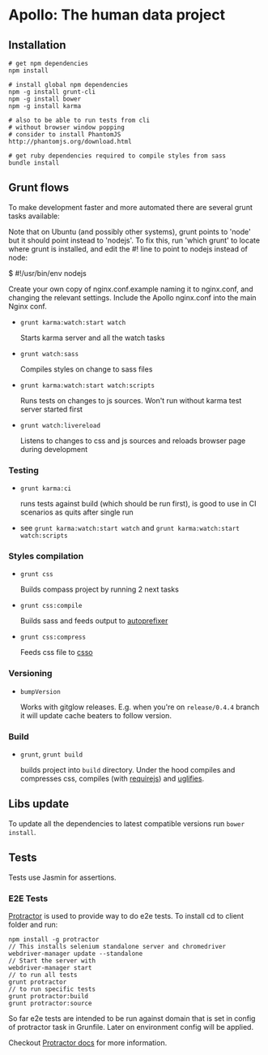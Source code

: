 Apollo: The human data project
==============================

## Installation

	# get npm dependencies
	npm install

	# install global npm dependencies
	npm -g install grunt-cli
	npm -g install bower
	npm -g install karma

	# also to be able to run tests from cli
	# without browser window popping
	# consider to install PhantomJS
	http://phantomjs.org/download.html

	# get ruby dependencies required to compile styles from sass 
	bundle install

## Grunt flows

To make development faster and more automated there are several grunt tasks available:

Note that on Ubuntu (and possibly other systems), grunt points to 'node' but it should point instead
to 'nodejs'. To fix this, run 'which grunt' to locate where grunt is installed, and edit the #! line
to point to nodejs instead of node:

   $ #!/usr/bin/env nodejs

Create your own copy of nginx.conf.example naming it to nginx.conf, and changing the relevant settings.
Include the Apollo nginx.conf into the main Nginx conf.

* `grunt karma:watch:start watch`

  Starts karma server and all the watch tasks

* `grunt watch:sass`

  Compiles styles on change to sass files


* `grunt karma:watch:start watch:scripts`

  Runs tests on changes to js sources. Won't run without karma test server started first

* `grunt watch:livereload`
 
  Listens to changes to css and js sources and reloads browser page during development


### Testing

* `grunt karma:ci`

  runs tests against build (which should be run first), is good to use in CI scenarios as quits after single run

* see `grunt karma:watch:start watch` and `grunt karma:watch:start watch:scripts`

### Styles compilation

* `grunt css`

  Builds compass project by running 2 next tasks

* `grunt css:compile`

  Builds sass and feeds output to [autoprefixer](https://github.com/ai/autoprefixer)

* `grunt css:compress`

  Feeds css file to [csso](https://github.com/t32k/grunt-csso)

### Versioning

* `bumpVersion`

  Works with gitglow releases.
  E.g. when you're on `release/0.4.4` branch it will update cache beaters to follow version.

### Build

* `grunt`, `grunt build`

  builds project into `build` directory. Under the hood compiles and compresses css, compiles (with [requirejs](https://github.com/gruntjs/grunt-contrib-requirejs)) and [uglifies](https://github.com/gruntjs/grunt-contrib-uglify).

## Libs update

To update all the dependencies to latest compatible versions run `bower install`.

## Tests

Tests use Jasmin for assertions.

### E2E Tests

[Protractor](https://github.com/angular/protractor) is used to provide way to do e2e tests.
To install cd to client folder and run:

    npm install -g protractor
    // This installs selenium standalone server and chromedriver
    webdriver-manager update --standalone
    // Start the server with
    webdriver-manager start
    // to run all tests
    grunt protractor
    // to run specific tests
    grunt protractor:build
    grunt protractor:source

So far e2e tests are intended to be run against domain that is set in config of protractor task in Grunfile.
Later on environment config will be applied.

Checkout [Protractor docs](https://github.com/angular/protractor/blob/master/docs/) for more information.

